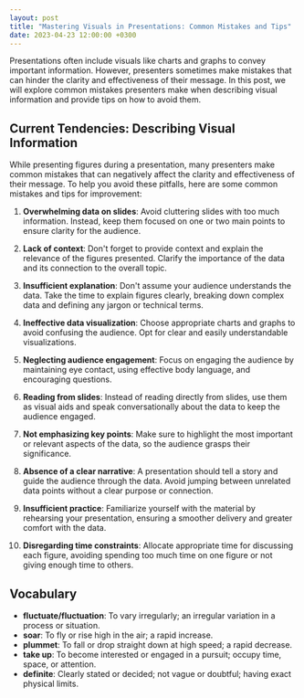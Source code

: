 ```yaml
---
layout: post
title: "Mastering Visuals in Presentations: Common Mistakes and Tips"
date: 2023-04-23 12:00:00 +0300
---
```


Presentations often include visuals like charts and graphs to convey important information. However, presenters sometimes make mistakes that can hinder the clarity and effectiveness of their message. In this post, we will explore common mistakes presenters make when describing visual information and provide tips on how to avoid them.

## Current Tendencies: Describing Visual Information

While presenting figures during a presentation, many presenters make common mistakes that can negatively affect the clarity and effectiveness of their message. To help you avoid these pitfalls, here are some common mistakes and tips for improvement:

1. **Overwhelming data on slides**: Avoid cluttering slides with too much information. Instead, keep them focused on one or two main points to ensure clarity for the audience.

2. **Lack of context**: Don't forget to provide context and explain the relevance of the figures presented. Clarify the importance of the data and its connection to the overall topic.

3. **Insufficient explanation**: Don't assume your audience understands the data. Take the time to explain figures clearly, breaking down complex data and defining any jargon or technical terms.

4. **Ineffective data visualization**: Choose appropriate charts and graphs to avoid confusing the audience. Opt for clear and easily understandable visualizations.

5. **Neglecting audience engagement**: Focus on engaging the audience by maintaining eye contact, using effective body language, and encouraging questions.

6. **Reading from slides**: Instead of reading directly from slides, use them as visual aids and speak conversationally about the data to keep the audience engaged.

7. **Not emphasizing key points**: Make sure to highlight the most important or relevant aspects of the data, so the audience grasps their significance.

8. **Absence of a clear narrative**: A presentation should tell a story and guide the audience through the data. Avoid jumping between unrelated data points without a clear purpose or connection.

9. **Insufficient practice**: Familiarize yourself with the material by rehearsing your presentation, ensuring a smoother delivery and greater comfort with the data.

10. **Disregarding time constraints**: Allocate appropriate time for discussing each figure, avoiding spending too much time on one figure or not giving enough time to others.

## Vocabulary

- **fluctuate/fluctuation**: To vary irregularly; an irregular variation in a process or situation.
- **soar**: To fly or rise high in the air; a rapid increase.
- **plummet**: To fall or drop straight down at high speed; a rapid decrease.
- **take up**: To become interested or engaged in a pursuit; occupy time, space, or attention.
- **definite**: Clearly stated or decided; not vague or doubtful; having exact physical limits.